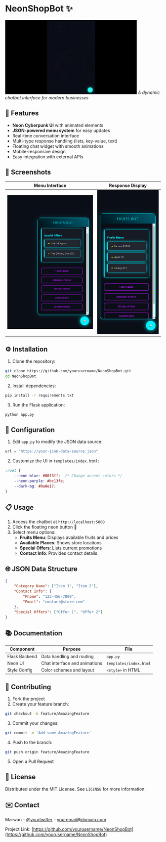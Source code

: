 # NeonShopBot :sparkles:

![NeonShopBot Demo](https://raw.githubusercontent.com/MarwanRTX/Chatbots-Projects/main/chatbotgif.gif)
*A dynamic chatbot interface for modern businesses*

## 🚀 Features
- **Neon Cyberpunk UI** with animated elements
- **JSON-powered menu system** for easy updates
- Real-time conversation interface
- Multi-type response handling (lists, key-value, text)
- Floating chat widget with smooth animations
- Mobile-responsive design
- Easy integration with external APIs

## 📸 Screenshots
| Menu Interface | Response Display |
|----------------|------------------|
| ![Menu](https://raw.githubusercontent.com/MarwanRTX/Chatbots-Projects/main/chat.png) | ![Response](https://raw.githubusercontent.com/MarwanRTX/Chatbots-Projects/main/chat3.png) |

## ⚙️ Installation
1. Clone the repository:
```bash
git clone https://github.com/yourusername/NeonShopBot.git
cd NeonShopBot
```

2. Install dependencies:
```bash
pip install -r requirements.txt
```

3. Run the Flask application:
```bash
python app.py
```

## 🔧 Configuration
1. Edit `app.py` to modify the JSON data source:
```python
url = "https://your-json-data-source.json"
```

2. Customize the UI in `templates/index.html`:
```css
:root {
    --neon-blue: #00f3ff;  /* Change accent colors */
    --neon-purple: #bc13fe;
    --dark-bg: #0a0e17;
}
```

## 📋 Usage
1. Access the chatbot at `http://localhost:5000`
2. Click the floating neon button 💬
3. Select menu options:
   - **Fruits Menu**: Displays available fruits and prices
   - **Available Places**: Shows store locations
   - **Special Offers**: Lists current promotions
   - **Contact Info**: Provides contact details

## 🌐 JSON Data Structure
```json
{
    "Category Name": ["Item 1", "Item 2"],
    "Contact Info": {
        "Phone": "123-456-7890",
        "Email": "contact@store.com"
    },
    "Special Offers": ["Offer 1", "Offer 2"]
}
```

## 📚 Documentation
| Component       | Purpose                          | File                 |
|-----------------|----------------------------------|----------------------|
| Flask Backend   | Data handling and routing        | `app.py`             |
| Neon UI         | Chat interface and animations    | `templates/index.html` |
| Style Config    | Color schemes and layout         | `<style>` in HTML    |

## 🤝 Contributing
1. Fork the project
2. Create your feature branch:
```bash
git checkout -b feature/AmazingFeature
```
3. Commit your changes:
```bash
git commit -m 'Add some AmazingFeature'
```
4. Push to the branch:
```bash
git push origin feature/AmazingFeature
```
5. Open a Pull Request

## 📄 License
Distributed under the MIT License. See `LICENSE` for more information.

## ✉️ Contact
Marwan - [@yourtwitter](https://twitter.com/yourhandle) - youremail@domain.com

Project Link: [https://github.com/yourusername/NeonShopBot](https://github.com/yourusername/NeonShopBot)

